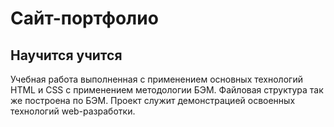 # Сайт-портфолио
## Научится учится
Учебная работа выполненная с применением основных технологий HTML и CSS с применением методологии 
БЭМ. Файловая структура так же построена по БЭМ. 
Проект служит демонстрацией освоенных технологий web-разработки.